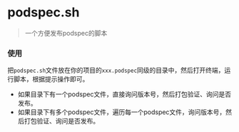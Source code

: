 # podspec.sh
> 一个方便发布podspec的脚本

### 使用

把`podspec.sh`文件放在你的项目的`xxx.podspec`同级的目录中，然后打开终端，运行脚本，根据提示操作即可。

- 如果目录下有一个podspec文件，直接询问版本号，然后打包验证、询问是否发布。
- 如果目录下有多个podspec文件，遍历每一个podspec文件，询问版本号，然后打包验证、询问是否发布。

